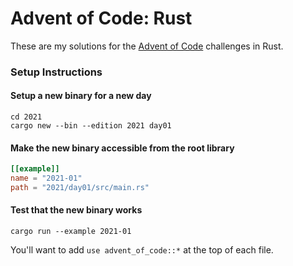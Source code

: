 # Advent of Code: Rust

These are my solutions for the [Advent of Code](https://adventofcode.com) challenges in Rust.

### Setup Instructions

#### Setup a new binary for a new day
```shell script
cd 2021
cargo new --bin --edition 2021 day01
```

#### Make the new binary accessible from the root library
```toml
[[example]]
name = "2021-01"
path = "2021/day01/src/main.rs"
```

#### Test that the new binary works
```shell script
cargo run --example 2021-01
```

You'll want to add `use advent_of_code::*` at the top of each file.
